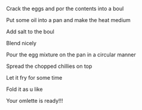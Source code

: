 Crack the eggs and por the contents into a boul

Put some oil  into a pan and make the heat medium

Add salt to the boul

Blend nicely

Pour the egg mixture on the pan in a circular manner

Spread the chopped chillies on top

Let it fry for some time

Fold it as u like

Your omlette is ready!!!
